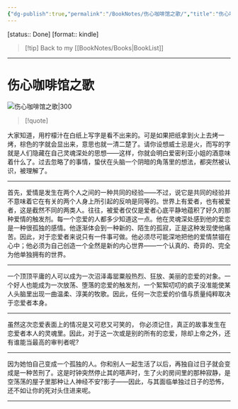 ```yaml
---
{"dg-publish":true,"permalink":"/BookNotes/伤心咖啡馆之歌/","title":"伤心咖啡馆之歌","noteIcon":""}
---
```


[status:: Done]
[format:: kindle]

>[!tip] Back to my [[BookNotes/Books\|BookList]]

---
# 伤心咖啡馆之歌

![伤心咖啡馆之歌|300](https://img2.doubanio.com/view/subject/l/public/s28093881.jpg)

>[!quote]


大家知道，用柠檬汁在白纸上写字是看不出来的。可是如果把纸拿到火上去烤一烤，棕色的字就会显出来，意思也就一清二楚了。请你设想威士忌是火，而写的字就是人们隐藏在自己灵魂深处的思想——这样，你就会明白爱密利亚小姐的酒意味着什么了。过去忽略了的事情，蛰伏在头脑一个阴暗的角落里的想法，都突然被认识，被理解了。

-----

首先，爱情是发生在两个人之间的一种共同的经验——不过，说它是共同的经验并不意味着它在有关的两个人身上所引起的反响是同等的。世界上有爱者，也有被爱者，这是截然不同的两类人。往往，被爱者仅仅是爱者心底平静地蕴积了好久的那种爱情的触发剂。每一个恋爱的人都多少知道这一点。他在灵魂深处感到他的爱恋是一种很孤独的感情。他逐渐体会到一种新的、陌生的孤寂，正是这种发现使他痛苦。因此，对于恋爱者来说只有一件事可做。他必须尽可能深地把他的爱情禁锢在心中；他必须为自己创造一个全然是新的内心世界——一个认真的、奇异的、完全为他单独拥有的世界。

------

一个顶顶平庸的人可以成为一次沼泽毒罂粟般热烈、狂放、美丽的恋爱的对象。一个好人也能成为一次放荡、堕落的恋爱的触发剂，一个絮絮叨叨的疯子没准能使某人头脑里出现一曲温柔、淳美的牧歌。因此，任何一次恋爱的价值与质量纯粹取决于恋爱者本身。

----

虽然这次恋爱表面上的情况是又可悲又可笑的， 你必须记住，真正的故事发生在恋爱者本人的灵魂里。因此，对于这一次或是别的所有的恋爱，除却上帝之外，还有谁能当最高的审判者呢?

-----

因为她怕自己变成一个孤独的人。你和别人一起生活了以后，再独自过日子就会变成是一种苦刑了。这是时钟突然停止其的嗒声时，生了火的房间里的那种寂静，是空荡荡的屋子里那种让人神经不安?影子——因此，与其面临单独过日子的恐怖，还不如让你的死对头住进来呢。

-------